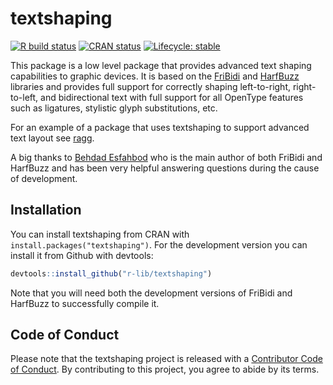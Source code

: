 
<!-- README.md is generated from README.Rmd. Please edit that file -->

# textshaping

<!-- badges: start -->

[![R build
status](https://github.com/r-lib/textshaping/workflows/R-CMD-check/badge.svg)](https://github.com/r-lib/textshaping/actions)
[![CRAN
status](https://www.r-pkg.org/badges/version/textshaping)](https://CRAN.R-project.org/package=textshaping)
[![Lifecycle:
stable](https://img.shields.io/badge/lifecycle-stable-brightgreen.svg)](https://lifecycle.r-lib.org/articles/stages.html#stable)
<!-- badges: end -->

This package is a low level package that provides advanced text shaping
capabilities to graphic devices. It is based on the
[FriBidi](https://github.com/fribidi/fribidi) and
[HarfBuzz](https://harfbuzz.github.io) libraries and provides full
support for correctly shaping left-to-right, right-to-left, and
bidirectional text with full support for all OpenType features such as
ligatures, stylistic glyph substitutions, etc.

For an example of a package that uses textshaping to support advanced
text layout see [ragg](https://ragg.r-lib.org).

A big thanks to [Behdad Esfahbod](http://behdad.org) who is the main
author of both FriBidi and HarfBuzz and has been very helpful answering
questions during the cause of development.

## Installation

You can install textshaping from CRAN with
`install.packages("textshaping")`. For the development version you can
install it from Github with devtools:

``` r
devtools::install_github("r-lib/textshaping")
```

Note that you will need both the development versions of FriBidi and
HarfBuzz to successfully compile it.

## Code of Conduct

Please note that the textshaping project is released with a [Contributor
Code of
Conduct](https://contributor-covenant.org/version/2/0/CODE_OF_CONDUCT.html).
By contributing to this project, you agree to abide by its terms.
